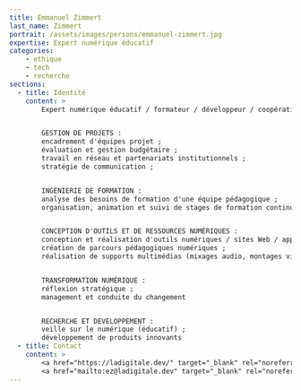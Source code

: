 ```yaml
---
title: Emmanuel Zimmert
last_name: Zimmert
portrait: /assets/images/persons/emmanuel-zimmert.jpg
expertise: Expert numérique éducatif
categories:
    - ethique
    - tech
    - recherche
sections:
  - title: Identité
    content: >
        Expert numérique éducatif / formateur / développeur / coopération linguistique


        GESTION DE PROJETS :
        encadrement d'équipes projet ;
        évaluation et gestion budgétaire ;
        travail en réseau et partenariats institutionnels ;
        stratégie de communication ;


        INGÉNIERIE DE FORMATION :
        analyse des besoins de formation d'une équipe pédagogique ;
        organisation, animation et suivi de stages de formation continue pour professeurs de FLE


        CONCEPTION D'OUTILS ET DE RESSOURCES NUMÉRIQUES :
        conception et réalisation d'outils numériques / sites Web / applications mobiles / plateformes d'apprentissage à distance ;
        création de parcours pédagogiques numériques ;
        réalisation de supports multimédias (mixages audio, montages vidéo, etc.)


        TRANSFORMATION NUMÉRIQUE :
        réflexion stratégique ;
        management et conduite du changement


        RECHERCHE ET DÉVELOPPEMENT :
        veille sur le numérique (éducatif) ;
        développement de produits innovants
  - title: Contact
    content: >
        <a href="https://ladigitale.dev/" target="_blank" rel="noreferrer">Site</a> –
        <a href="mailto:ez@ladigitale.dev" target="_blank" rel="noreferrer">Mail</a>
---
```

